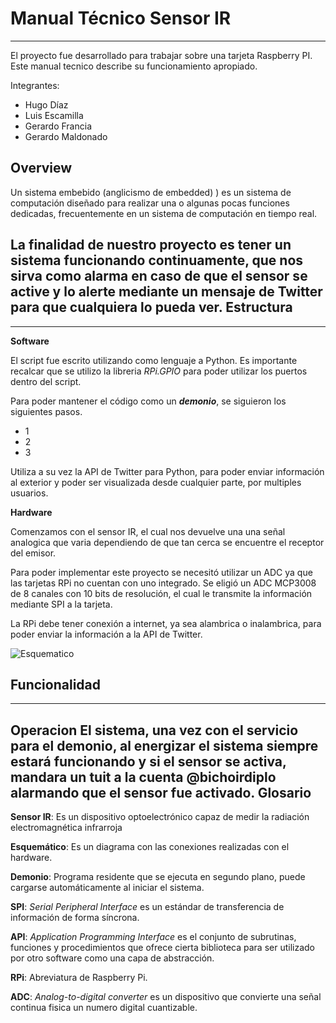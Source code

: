 
**Manual Técnico Sensor IR**
=


----------

El proyecto fue desarrollado para trabajar sobre una tarjeta Raspberry PI. Este manual tecnico describe su funcionamiento apropiado.

Integrantes: 

- Hugo Díaz 
- Luis Escamilla
- Gerardo Francia
- Gerardo Maldonado

**Overview**
-
Un sistema embebido (anglicismo de embedded) ) es un sistema de computación diseñado para realizar una o algunas pocas funciones dedicadas, frecuentemente en un sistema de computación en tiempo real. 

La finalidad de nuestro proyecto es tener un sistema funcionando continuamente, que nos sirva como alarma en caso de que el sensor se active y lo alerte mediante un mensaje de Twitter para que cualquiera lo pueda ver. 
**Estructura**
-
------------
**Software**

El script fue escrito utilizando como lenguaje a Python. Es importante recalcar que se utilizo la libreria 		*RPi.GPIO* para poder utilizar los puertos dentro del script. 

Para poder mantener el código como un ***demonio***, se siguieron los siguientes pasos. 

- 1
- 2
- 3

Utiliza a su vez la API de Twitter para Python, para poder enviar información al exterior y poder ser visualizada desde cualquier parte, por multiples usuarios. 

**Hardware**

Comenzamos con el sensor IR, el cual nos devuelve una una señal analogica que varia dependiendo de que tan cerca se encuentre el receptor del emisor. 

Para poder implementar este proyecto se necesitó utilizar un ADC ya que las tarjetas RPi no cuentan con uno integrado. Se eligió un ADC MCP3008 de 8 canales con 10 bits de resolución, el cual le transmite la información mediante SPI a la tarjeta. 
 
 La RPi debe tener conexión a internet, ya sea alambrica o inalambrica, para poder enviar la información a la API de Twitter.
 
 ![Esquematico](https://github.com/cerelacrox/bichoIR/blob/master/SensorIR_Esquematico.PNG?raw=true)

**Funcionalidad**
-
-------
**Operacion**
El sistema, una vez con el servicio para el demonio, al energizar el sistema siempre estará funcionando y si el sensor se activa, mandara un tuit a la cuenta @bichoirdiplo alarmando que el sensor fue activado.
**Glosario**
-

**Sensor IR**: Es un dispositivo optoelectrónico capaz de medir la radiación electromagnética infrarroja

**Esquemático**: Es un diagrama con las conexiones realizadas con el hardware.

**Demonio**: Programa residente que se ejecuta en segundo plano, puede cargarse automáticamente al iniciar el sistema.

**SPI**:  *Serial Peripheral Interface* es un estándar de transferencia de información de forma síncrona.  

**API**:  *Application Programming Interface* es el conjunto de subrutinas, funciones y procedimientos que ofrece cierta biblioteca para ser utilizado por otro software como una capa de abstracción.

**RPi**: Abreviatura de Raspberry Pi.

**ADC**: *Analog-to-digital converter* es un dispositivo que convierte una señal continua fisica un numero digital cuantizable. 

